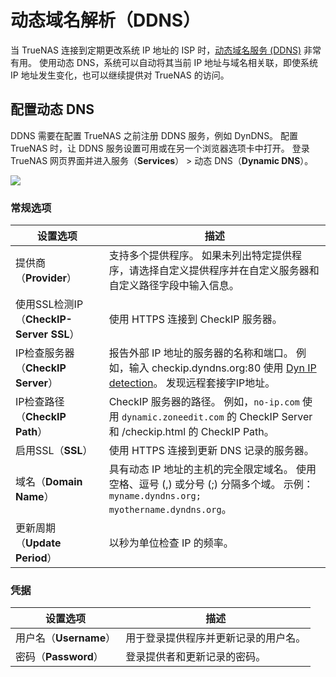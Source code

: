 # 动态域名解析（DDNS）

当 TrueNAS 连接到定期更改系统 IP 地址的 ISP 时，[动态域名服务 (DDNS)](https://tools.ietf.org/html/rfc2136) 非常有用。 使用动态 DNS，系统可以自动将其当前 IP 地址与域名相关联，即使系统 IP 地址发生变化，也可以继续提供对 TrueNAS 的访问。

## 配置动态 DNS

DDNS 需要在配置 TrueNAS 之前注册 DDNS 服务，例如 DynDNS。 配置 TrueNAS 时，让 DDNS 服务设置可用或在另一个浏览器选项卡中打开。 登录 TrueNAS 网页界面并进入服务（**Services**） > 动态 DNS（**Dynamic DNS**）。

![](https://www.truenas.com/docs/images/CORE/12.0/ServicesDynamicDNSOptions.png)

### 常规选项

| 设置选项                                | 描述                                                         |
| --------------------------------------- | ------------------------------------------------------------ |
| 提供商（**Provider**）                  | 支持多个提供程序。 如果未列出特定提供程序，请选择自定义提供程序并在自定义服务器和自定义路径字段中输入信息。 |
| 使用SSL检测IP（**CheckIP-Server SSL**） | 使用 HTTPS 连接到 CheckIP 服务器。                           |
| IP检查服务器（**CheckIP Server**）      | 报告外部 IP 地址的服务器的名称和端口。 例如，输入 checkip.dyndns.org:80 使用 [Dyn IP detection](https://help.dyn.com/remote-access-api/checkip-tool/)。 发现远程套接字IP地址。 |
| IP检查路径（**CheckIP Path**）          | CheckIP 服务器的路径。 例如，`no-ip.com` 使用 `dynamic.zoneedit.com` 的 CheckIP Server 和 /checkip.html 的 CheckIP Path。 |
| 启用SSL（**SSL**）                      | 使用 HTTPS 连接到更新 DNS 记录的服务器。                     |
| 域名（**Domain Name**）                 | 具有动态 IP 地址的主机的完全限定域名。 使用空格、逗号 (,) 或分号 (;) 分隔多个域。 示例：`myname.dyndns.org; myothername.dyndns.org`。 |
| 更新周期（**Update Period**）           | 以秒为单位检查 IP 的频率。                                   |

### 凭据

| 设置选项               | 描述                                 |
| ---------------------- | ------------------------------------ |
| 用户名（**Username**） | 用于登录提供程序并更新记录的用户名。 |
| 密码（**Password**）   | 登录提供者和更新记录的密码。         |

